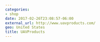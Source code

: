 ```yaml
---
categories:
- shop
date: 2017-02-26T23:08:57-06:00
external_url: http://www.uavproducts.com/
geo: United States
title: UAVProducts
---
```

